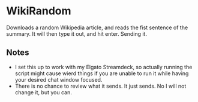 # WikiRandom

Downloads a random Wikipedia article, and reads the fist sentence of the summary. It will then type it out, and hit enter. Sending it.

## Notes

- I set this up to work with my Elgato Streamdeck, so actually running the script might cause wierd things if you are unable to run it while having your desired chat window focused.
- There is no chance to review what it sends. It just sends. No I will not change it, but you can.